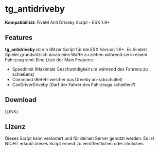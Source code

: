 # tg_antidriveby
**Kompatibilität:** FiveM Anti Driveby Script - ESX 1.9+

## Features
**tg_antidriveby** ist ein Blitzer Script für die ESX Version 1.9+. Es hindert Spieler grundsätzlich daran eine Waffe zu ziehen während sie in einem Fahrzeug sind. Eine Liste der Main Features:
- Speedlimit (Maximale Geschwindigkeit um während des Fahrens zu schießens)
- Command (Befehl welcher das Driveby an-/abschaltet)
- CanDriverDriveby (Darf der Fahrer des Fahrzeugs schießen?)

## Download
[LINK]

## Lizenz
Dieses Script kann verändert und für deinen Server genutzt werden. Es ist NICHT erlaubt dieses Script erneut zu veröffentlichen oder ähnliches.
